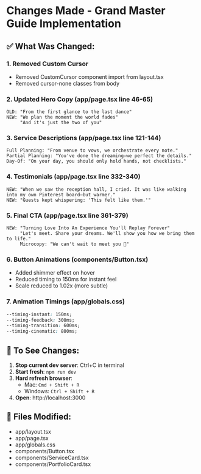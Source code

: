 # Changes Made - Grand Master Guide Implementation

## ✅ What Was Changed:

### 1. **Removed Custom Cursor**
- Removed CustomCursor component import from layout.tsx
- Removed cursor-none classes from body

### 2. **Updated Hero Copy (app/page.tsx line 46-65)**
```
OLD: "From the first glance to the last dance"
NEW: "We plan the moment the world fades"
     "And it's just the two of you"
```

### 3. **Service Descriptions (app/page.tsx line 121-144)**
```
Full Planning: "From venue to vows, we orchestrate every note."
Partial Planning: "You've done the dreaming—we perfect the details."
Day-Of: "On your day, you should only hold hands, not checklists."
```

### 4. **Testimonials (app/page.tsx line 332-340)**
```
NEW: "When we saw the reception hall, I cried. It was like walking into my own Pinterest board—but warmer."
NEW: "Guests kept whispering: 'This felt like them.'"
```

### 5. **Final CTA (app/page.tsx line 361-379)**
```
NEW: "Turning Love Into An Experience You'll Replay Forever"
     "Let's meet. Share your dreams. We'll show you how we bring them to life."
     Microcopy: "We can't wait to meet you 💌"
```

### 6. **Button Animations (components/Button.tsx)**
- Added shimmer effect on hover
- Reduced timing to 150ms for instant feel
- Scale reduced to 1.02x (more subtle)

### 7. **Animation Timings (app/globals.css)**
```css
--timing-instant: 150ms;
--timing-feedback: 300ms;
--timing-transition: 600ms;
--timing-cinematic: 800ms;
```

## 🔄 To See Changes:

1. **Stop current dev server**: Ctrl+C in terminal
2. **Start fresh**: `npm run dev`
3. **Hard refresh browser**: 
   - Mac: `Cmd + Shift + R`
   - Windows: `Ctrl + Shift + R`
4. **Open**: http://localhost:3000

## 📍 Files Modified:
- app/layout.tsx
- app/page.tsx
- app/globals.css
- components/Button.tsx
- components/ServiceCard.tsx
- components/PortfolioCard.tsx

